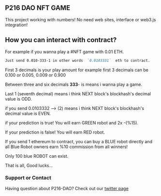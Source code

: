 ## P216 DAO NFT GAME

This project working with numbers! No need web sites, interface or web3.js integration!


## How you can interact with contract?
For example if you wanna play a #NFT game with 0.01 ETH.

```markdown
Just send 0.010-333-1 in other words  `0.0103331`  eth to contract.
```

First 3 decimals is your play amount for example first 3 decimals can be 0.100 or 0.005, 0.009 or 0.900  

Between three and six decimals **333**- is means i wanna play a game.

Last 1 (seventh decimal) means i think NEXT block's blockhash's decimal value is ODD.

if you send 0.0103332 --> (2) means  i think NEXT block's blockhash's decimal value is EVEN.

if your prediction is true! You will earn GREEN robot and 2x -(%15).

If your prediction is false! You will earn RED robot.

If you send 1 ethereum to contract, you can buy a BLUE robot directly and all Blue Robot owners earn %10 commission from all winners!

Only 100 blue ROBOT can exist.

That is all, Good lucks...


### Support or Contact

Having question about P216-DAO? Check out our [twitter page](https://twitter.com/P216DAO)  
